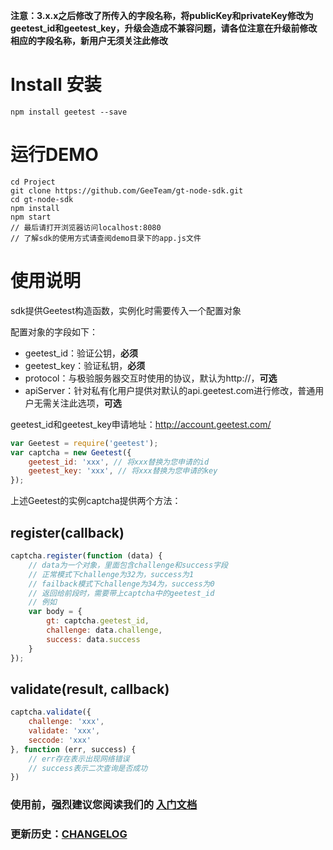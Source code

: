 **注意：3.x.x之后修改了所传入的字段名称，将publicKey和privateKey修改为geetest\_id和geetest\_key，升级会造成不兼容问题，请各位注意在升级前修改相应的字段名称，新用户无须关注此修改**

# Install 安装

```
npm install geetest --save
```

# 运行DEMO

```shell
cd Project
git clone https://github.com/GeeTeam/gt-node-sdk.git
cd gt-node-sdk
npm install
npm start
// 最后请打开浏览器访问localhost:8080
// 了解sdk的使用方式请查阅demo目录下的app.js文件
```

# 使用说明

sdk提供Geetest构造函数，实例化时需要传入一个配置对象

配置对象的字段如下：

- geetest_id：验证公钥，**必须**
- geetest_key：验证私钥，**必须**
- protocol：与极验服务器交互时使用的协议，默认为http://，**可选**
- apiServer：针对私有化用户提供对默认的api.geetest.com进行修改，普通用户无需关注此选项，**可选**

geetest\_id和geetest\_key申请地址：http://account.geetest.com/
```js
var Geetest = require('geetest');
var captcha = new Geetest({
    geetest_id: 'xxx', // 将xxx替换为您申请的id
    geetest_key: 'xxx', // 将xxx替换为您申请的key
});
```

上述Geetest的实例captcha提供两个方法：

## register(callback)
```js
captcha.register(function (data) {
    // data为一个对象，里面包含challenge和success字段
    // 正常模式下challenge为32为，success为1
    // failback模式下challenge为34为，success为0
    // 返回给前段时，需要带上captcha中的geetest_id
    // 例如
    var body = {
        gt: captcha.geetest_id,
        challenge: data.challenge,
        success: data.success
    }
});
```
## validate(result, callback)
```js
captcha.validate({
    challenge: 'xxx',
    validate: 'xxx',
    seccode: 'xxx'
}, function (err, success) {
    // err存在表示出现网络错误
    // success表示二次查询是否成功
})
```


### 使用前，强烈建议您阅读我们的 [入门文档](http://www.geetest.com/install/sections/idx-main-frame.html)

### 更新历史：[CHANGELOG](CHANGELOG.md)

